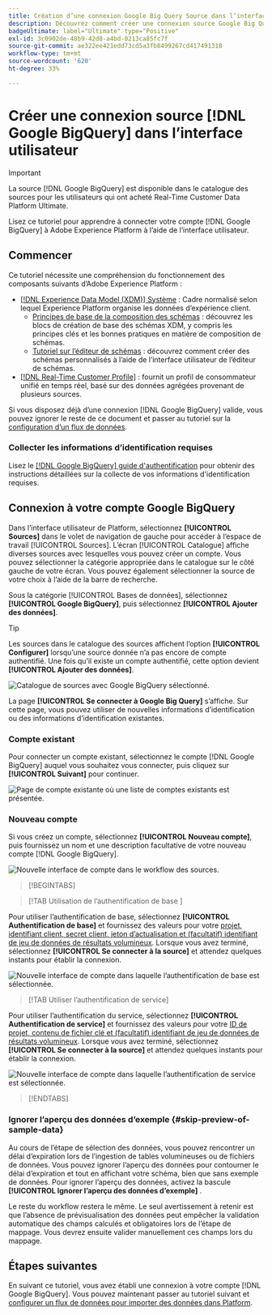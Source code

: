 ```yaml
---
title: Création d’une connexion Google Big Query Source dans l’interface utilisateur
description: Découvrez comment créer une connexion source Google Big Query à l’aide de l’interface utilisateur de Adobe Experience Platform.
badgeUltimate: label="Ultimate" type="Positive"
exl-id: 3c0902de-48b9-42d8-a4bd-0213ca85fc7f
source-git-commit: ae322ee421edd73cd5a3fb8499267cd417491318
workflow-type: tm+mt
source-wordcount: '620'
ht-degree: 33%

---
```


# Créer une connexion source [!DNL Google BigQuery] dans l’interface utilisateur

>[!IMPORTANT]
>
>La source [!DNL Google BigQuery] est disponible dans le catalogue des sources pour les utilisateurs qui ont acheté Real-Time Customer Data Platform Ultimate.

Lisez ce tutoriel pour apprendre à connecter votre compte [!DNL Google BigQuery] à Adobe Experience Platform à l’aide de l’interface utilisateur.

## Commencer

Ce tutoriel nécessite une compréhension du fonctionnement des composants suivants d’Adobe Experience Platform : 

* [[!DNL Experience Data Model (XDM)] Système](../../../../../xdm/home.md) : Cadre normalisé selon lequel Experience Platform organise les données d’expérience client. 
   * [Principes de base de la composition des schémas](../../../../../xdm/schema/composition.md) : découvrez les blocs de création de base des schémas XDM, y compris les principes clés et les bonnes pratiques en matière de composition de schémas.
   * [Tutoriel sur l’éditeur de schémas](../../../../../xdm/tutorials/create-schema-ui.md) : découvrez comment créer des schémas personnalisés à l’aide de l’interface utilisateur de l’éditeur de schémas.
* [[!DNL Real-Time Customer Profile]](../../../../../profile/home.md) : fournit un profil de consommateur unifié en temps réel, basé sur des données agrégées provenant de plusieurs sources.

Si vous disposez déjà d’une connexion [!DNL Google BigQuery] valide, vous pouvez ignorer le reste de ce document et passer au tutoriel sur la [configuration d’un flux de données](../../dataflow/databases.md).

### Collecter les informations d’identification requises

Lisez le [[!DNL Google BigQuery] guide d&#39;authentification](../../../../connectors/databases/bigquery.md#generate-your-google-bigquery-credentials) pour obtenir des instructions détaillées sur la collecte de vos informations d&#39;identification requises.

## Connexion à votre compte Google BigQuery

Dans l’interface utilisateur de Platform, sélectionnez **[!UICONTROL Sources]** dans le volet de navigation de gauche pour accéder à l’espace de travail [!UICONTROL Sources]. L’écran [!UICONTROL Catalogue] affiche diverses sources avec lesquelles vous pouvez créer un compte. Vous pouvez sélectionner la catégorie appropriée dans le catalogue sur le côté gauche de votre écran. Vous pouvez également sélectionner la source de votre choix à l’aide de la barre de recherche.

Sous la catégorie [!UICONTROL Bases de données], sélectionnez **[!UICONTROL Google BigQuery]**, puis sélectionnez **[!UICONTROL Ajouter des données]**.

>[!TIP]
>
>Les sources dans le catalogue des sources affichent l’option **[!UICONTROL Configurer]** lorsqu’une source donnée n’a pas encore de compte authentifié. Une fois qu’il existe un compte authentifié, cette option devient **[!UICONTROL Ajouter des données]**.

![Catalogue de sources avec Google BigQuery sélectionné.](../../../../images/tutorials/create/google-big-query/catalog.png)

La page **[!UICONTROL Se connecter à Google Big Query]** s’affiche. Sur cette page, vous pouvez utiliser de nouvelles informations d’identification ou des informations d’identification existantes.

### Compte existant

Pour connecter un compte existant, sélectionnez le compte [!DNL Google BigQuery] auquel vous souhaitez vous connecter, puis cliquez sur **[!UICONTROL Suivant]** pour continuer.

![Page de compte existante où une liste de comptes existants est présentée.](../../../../images/tutorials/create/google-big-query/existing.png)

### Nouveau compte

Si vous créez un compte, sélectionnez **[!UICONTROL Nouveau compte]**, puis fournissez un nom et une description facultative de votre nouveau compte [!DNL Google BigQuery].

![Nouvelle interface de compte dans le workflow des sources.](../../../../images/tutorials/create/google-big-query/new.png)

>[!BEGINTABS]

>[!TAB  Utilisation de l’authentification de base ]

Pour utiliser l’authentification de base, sélectionnez **[!UICONTROL Authentification de base]** et fournissez des valeurs pour votre [projet, identifiant client, secret client, jeton d’actualisation et (facultatif) identifiant de jeu de données de résultats volumineux](../../../../connectors/databases/bigquery.md#generate-your-google-bigquery-credentials). Lorsque vous avez terminé, sélectionnez **[!UICONTROL Se connecter à la source]** et attendez quelques instants pour établir la connexion.

![Nouvelle interface de compte dans laquelle l’authentification de base est sélectionnée.](../../../../images/tutorials/create/google-big-query/basic_auth.png)

>[!TAB Utiliser l’authentification de service]

Pour utiliser l’authentification du service, sélectionnez **[!UICONTROL Authentification de service]** et fournissez des valeurs pour votre [ ID de projet, contenu de fichier clé et (facultatif) identifiant de jeu de données de résultats volumineux](../../../../connectors/databases/bigquery.md#generate-your-google-bigquery-credentials). Lorsque vous avez terminé, sélectionnez **[!UICONTROL Se connecter à la source]** et attendez quelques instants pour établir la connexion.

![Nouvelle interface de compte dans laquelle l’authentification de service est sélectionnée.](../../../../images/tutorials/create/google-big-query/service_auth.png)

>[!ENDTABS]

### Ignorer l’aperçu des données d’exemple {#skip-preview-of-sample-data}

Au cours de l’étape de sélection des données, vous pouvez rencontrer un délai d’expiration lors de l’ingestion de tables volumineuses ou de fichiers de données. Vous pouvez ignorer l’aperçu des données pour contourner le délai d’expiration et tout en affichant votre schéma, bien que sans exemple de données. Pour ignorer l’aperçu des données, activez la bascule **[!UICONTROL Ignorer l’aperçu des données d’exemple]** .

Le reste du workflow restera le même. Le seul avertissement à retenir est que l’absence de prévisualisation des données peut empêcher la validation automatique des champs calculés et obligatoires lors de l’étape de mappage. Vous devrez ensuite valider manuellement ces champs lors du mappage.

## Étapes suivantes

En suivant ce tutoriel, vous avez établi une connexion à votre compte [!DNL Google BigQuery]. Vous pouvez maintenant passer au tutoriel suivant et [configurer un flux de données pour importer des données dans Platform](../../dataflow/databases.md).
